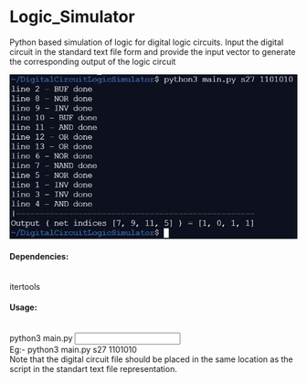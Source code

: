# Logic_Simulator <br>
Python based simulation of logic for digital logic circuits. Input the digital circuit in the standard text file form and provide the input vector to generate the corresponding output of the logic circuit

![](Images/LogicSim.jpg)

<h4> Dependencies: </h4><br>
itertools

<h4> Usage: </h4> <br>
python3 main.py <circuit name> <input vector> <br>
Eg:- python3 main.py s27 1101010 <br>
  Note that the digital circuit file should be placed in the same location as the script in the standart text file representation.
